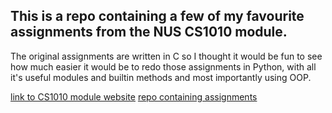 ## This is a repo containing a few of my favourite assignments from the NUS CS1010 module. 
The original assignments are written in C so I thought it would be fun to see how much easier it would be to redo those assignments in Python,
with all it's useful modules and builtin methods and most importantly using OOP.

[link to CS1010 module website](https://nus-cs1010.github.io/2122-s1/)
[repo containing assignments](https://github.com/nus-cs1010-2122-s1)
